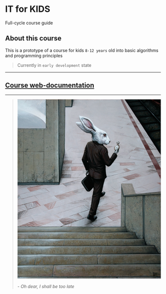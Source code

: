 # IT for KIDS

Full-cycle course guide

## About this course

This is a prototype of a course for kids `8-12 years` old into basic algorithms and programming principles

> Currently in `early development` state

---

## [Course web-documentation]('https://github.com/atre/it-for-kids/tree/master/docs)

---

> ![Rabbit](/docs/images/header-rabbit.jpg)
>
> *- Oh dear, I shall be too late*